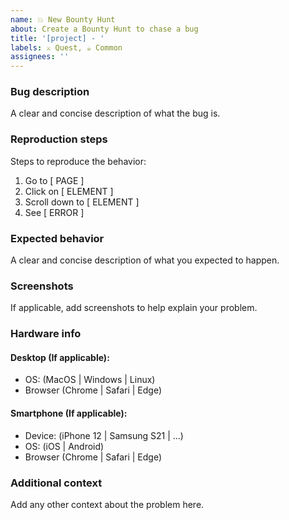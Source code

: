 ```yaml
---
name: 💥 New Bounty Hunt
about: Create a Bounty Hunt to chase a bug
title: '[project] - '
labels: ⚔️ Quest, ☕️ Common
assignees: ''
---
```


### Bug description

A clear and concise description of what the bug is.

### Reproduction steps

Steps to reproduce the behavior:

1. Go to [ PAGE ]
2. Click on [ ELEMENT ]
3. Scroll down to [ ELEMENT ]
4. See [ ERROR ]

### Expected behavior

A clear and concise description of what you expected to happen.

### Screenshots

If applicable, add screenshots to help explain your problem.

### Hardware info

#### Desktop (If applicable):

-   OS: (MacOS | Windows | Linux)
-   Browser (Chrome | Safari | Edge)

#### Smartphone (If applicable):

-   Device: (iPhone 12 | Samsung S21 | ...)
-   OS: (iOS | Android)
-   Browser (Chrome | Safari | Edge)

### Additional context

Add any other context about the problem here.
